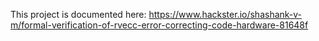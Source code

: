 This project is documented here:
https://www.hackster.io/shashank-v-m/formal-verification-of-rvecc-error-correcting-code-hardware-81648f
